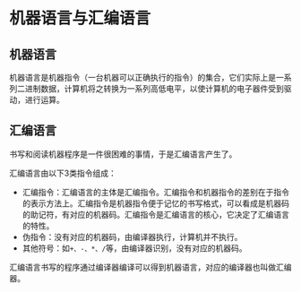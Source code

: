 # 机器语言与汇编语言 #

## 机器语言 ##

机器语言是机器指令（一台机器可以正确执行的指令）的集合，它们实际上是一系列二进制数据，计算机将之转换为一系列高低电平，以使计算机的电子器件受到驱动，进行运算。

## 汇编语言 ##

书写和阅读机器程序是一件很困难的事情，于是汇编语言产生了。

汇编语言由以下3类指令组成：

* 汇编指令：汇编语言的主体是汇编指令。汇编指令和机器指令的差别在于指令的表示方法上。汇编指令是机器指令便于记忆的书写格式，可以看成是机器码的助记符，有对应的机器码。汇编指令是汇编语言的核心，它决定了汇编语言的特性。
* 伪指令：没有对应的机器码，由编译器执行，计算机并不执行。
* 其他符号：如`+、-、*、/`等，由编译器识别，没有对应的机器码。

汇编语言书写的程序通过编译器编译可以得到机器语言，对应的编译器也叫做汇编器。
